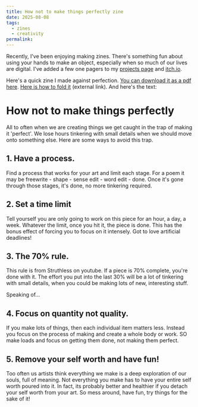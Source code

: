 ```yaml
---
title: How not to make things perfectly zine
date: 2025-08-08
tags:
  - zines
  - creativity
permalink:
---
```

Recently, I've been enjoying making zines. There's something fun about using your hands to make an object, especially when so much of our lives are digital. I've added a few one pagers to my [projects page](https://www.davidralphlewis.co.uk/projects/) and [itch.io](https://davidralphlewis.itch.io/).

Here's a quick zine I made against perfection. [You can download it as a pdf here](/assets/books/imperfect-zine.pdf). [Here is how to fold it](https://diyanimation.club/zine-brainstorming-tool/) (external link). And here's the text:

# How not to make things perfectly

All to often when we are creating things we get caught in the trap of making it 'perfect'. We lose hours tinkering with small details when we should move onto something else. Here are some ways to avoid this trap.

## 1. Have a process.

Find a process that works for your art and limit each stage. For a poem it may be freewrite - shape - sense edit - word edit - done. Once it's gone through those stages, it's done, no more tinkering required.

## 2. Set a time limit

Tell yourself you are only going to work on this piece for an hour, a day, a week. Whatever the limit, once you hit it, the piece is done. This has the bonus effect of forcing you to focus on it intensely. Got to love artificial deadlines!

## 3. The 70% rule.

This rule is from Struthless on youtube. If a piece is 70% complete, you're done with it. The effort you put into the last 30% will be a lot of tinkering with small details, when you could be making lots of new, interesting stuff.

Speaking of...

## 4. Focus on quantity not quality.

If you make lots of things, then each individual item matters less. Instead you focus on the process of making and create a whole body or work. SO make loads and focus on getting them done, not making them perfect.

## 5. Remove your self worth and have fun!

Too often us artists think everything we make is a deep exploration of our souls, full of meaning. Not everything you make has to have your entire self worth poured into it. In fact, its probably better and healthier if you detach your self worth from your art. So mess around, have fun, try things for the sake of it!